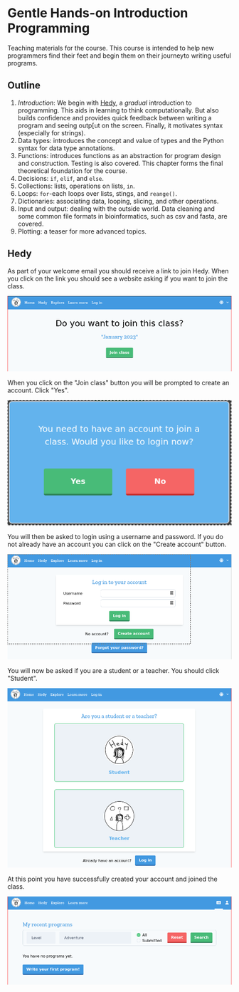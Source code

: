 # Gentle Hands-on Introduction Programming

Teaching materials for the course. This course is intended to help new
programmers find their feet and begin them on their journeyto writing
useful programs.

## Outline

1. _Introduction_: We begin with [Hedy](https://hedy.org), a _gradual_ introduction to programming. This
   aids in learning to think computationally. But also builds confidence and provides quick
   feedback between writing a program and seeing outp[ut on the screen. Finally, it motivates
   syntax (especially for strings).
2. Data types: introduces the concept and value of types and the Python syntax for data type annotations.
3. Functions: introduces functions as an abstraction for program design and construction.
   Testing is also covered. This chapter forms the final theoretical foundation for the course.
4. Decisions: `if`, `elif`, and `else`.
5. Collections: lists, operations on lists, `in`.
6. Loops: `for`-each loops over lists, stings, and `reange()`.
7. Dictionaries: associating data, looping, slicing, and other operations.
8. Input and output: dealing with the outside world. Data cleaning and some common
   file formats in bioinformatics, such as csv and fasta, are covered.
9. Plotting: a teaser for more advanced topics.


## Hedy

As part of your welcome email you should receive a link to join Hedy. When you click on the link you should see
a website asking if you want to join the class.

![Join a Hedy class](images/hedy_join_class.png)

When you click on the "Join class" button you will be prompted to create an account. Click "Yes".

![Hedy create a account](images/hedy_create_account_dialog.png)

You will then be asked to login using a username and password. If you do not already have an account you can
click on the "Create account" button.

![Create a Hedy account](images/hedy_login_form.png)

You will now be asked if you are a student or a teacher. You should click "Student".

![Hedy question: student or teacher](images/hedy_create_account_step1.png)

At this point you have successfully created your account and joined the class.

![Hedy finished](images/hedy_first_login.png)

